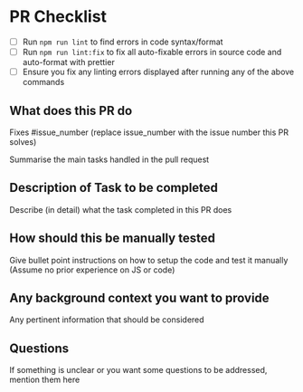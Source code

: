 # PR Checklist

- [ ] Run `npm run lint` to find errors in code syntax/format
- [ ] Run `npm run lint:fix` to fix all auto-fixable errors in source code and auto-format with prettier
- [ ] Ensure you fix any linting errors displayed after running any of the above commands

## What does this PR do

Fixes #issue_number (replace issue_number with the issue number this PR solves)

Summarise the main tasks handled in the pull request

## Description of Task to be completed

Describe (in detail) what the task completed in this PR does

## How should this be manually tested

Give bullet point instructions on how to setup the code and test it manually (Assume no prior experience on JS or code)

## Any background context you want to provide

Any pertinent information that should be considered

## Questions

If something is unclear or you want some questions to be addressed, mention them here
